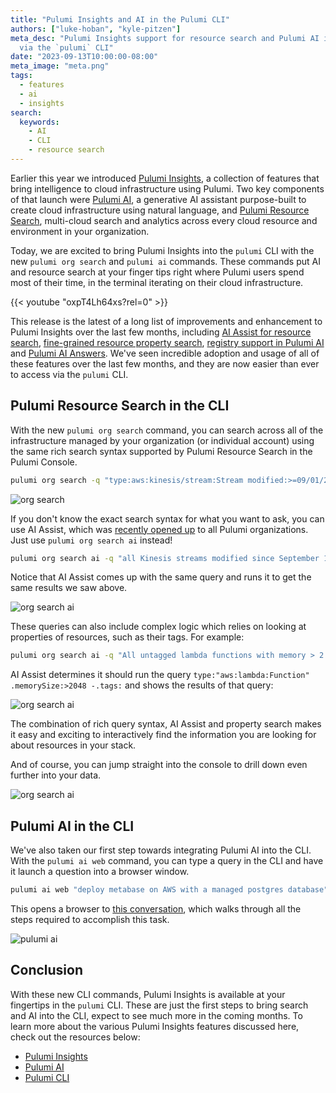 ```yaml
---
title: "Pulumi Insights and AI in the Pulumi CLI"
authors: ["luke-hoban", "kyle-pitzen"]
meta_desc: "Pulumi Insights support for resource search and Pulumi AI is now available
  via the `pulumi` CLI"
date: "2023-09-13T10:00:00-08:00"
meta_image: "meta.png"
tags:
  - features
  - ai
  - insights
search:
  keywords:
    - AI
    - CLI
    - resource search
---
```


Earlier this year we introduced [Pulumi Insights](/blog/pulumi-insights/), a collection of features that bring intelligence to cloud infrastructure using Pulumi.  Two key components of that launch were [Pulumi AI](/blog/pulumi-ai/), a generative AI assistant purpose-built to create cloud infrastructure using natural language, and [Pulumi Resource Search](/blog/resource-search/), multi-cloud search and analytics across every cloud resource and environment in your organization.

Today, we are excited to bring Pulumi Insights into the `pulumi` CLI with the new `pulumi org search` and `pulumi ai` commands. These commands put AI and resource search at your finger tips right where Pulumi users spend most of their time, in the terminal iterating on their cloud infrastructure.

{{< youtube "oxpT4Lh64xs?rel=0" >}}

This release is the latest of a long list of improvements and enhancement to Pulumi Insights over the last few months, including [AI Assist for resource search](/blog/ai-assist-improvements/), [fine-grained resource property search](/blog/property-search/), [registry support in Pulumi AI](/blog/leveling-up-pulumi-ai-with-the-pulumi-registry/) and [Pulumi AI Answers](/ai/answers). We've seen incredible adoption and usage of all of these features over the last few months, and they are now easier than ever to access via the `pulumi` CLI.

## Pulumi Resource Search in the CLI

With the new `pulumi org search` command, you can search across all of the infrastructure managed by your organization (or individual account) using the same rich search syntax supported by Pulumi Resource Search in the Pulumi Console.

```bash
pulumi org search -q "type:aws:kinesis/stream:Stream modified:>=09/01/2023" --org my-org
```

![org search](./orgsearch.png)

If you don't know the exact search syntax for what you want to ask, you can use AI Assist, which was [recently opened up](/blog/ai-assist-improvements/) to all Pulumi organizations.  Just use `pulumi org search ai` instead!

```bash
pulumi org search ai -q "all Kinesis streams modified since September 1st 2023"  --org my-org
```

Notice that AI Assist comes up with the same query and runs it to get the same results we saw above.

![org search ai](./orgsearchai.png)

These queries can also include complex logic which relies on looking at properties of resources, such as their tags.  For example:

```bash
pulumi org search ai -q "All untagged lambda functions with memory > 2 GB" --org my-org
```

AI Assist determines it should run the query `type:"aws:lambda:Function" .memorySize:>2048 -.tags:` and shows the results of that query:

![org search ai](./orgsearchaiproperties.png)

The combination of rich query syntax, AI Assist and property search makes it easy and exciting to interactively find the information you are looking for about resources in your stack.

And of course, you can jump straight into the console to drill down even further into your data.

![org search ai](./consolesearch.png)

## Pulumi AI in the CLI

We've also taken our first step towards integrating Pulumi AI into the CLI.  With the `pulumi ai web` command, you can type a query in the CLI and have it launch a question into a browser window.

```bash
pulumi ai web "deploy metabase on AWS with a managed postgres database"
```

This opens a browser to [this conversation](/ai/conversations/7a4fc573-c34f-4aa7-be3a-448605f98d12?autoSubmit=true&language=TypeScript&prompt=deploy+metabase+on+AWS+in+a+container+with+a+managed+postgres+database), which walks through all the steps required to accomplish this task.

![pulumi ai](https://www.pulumi.com/uploads/content/blog/pulumi-insights-ai-cli/pulumiaiweb.gif)

## Conclusion

With these new CLI commands, Pulumi Insights is available at your fingertips in the `pulumi` CLI.  These are just the first steps to bring search and AI into the CLI, expect to see much more in the coming months.  To learn more about the various Pulumi Insights features discussed here, check out the resources below:

* [Pulumi Insights](/docs/pulumi-cloud/insights/)
* [Pulumi AI](/ai)
* [Pulumi CLI](/docs/cli/commands/)
